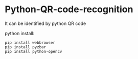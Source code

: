 # Python-QR-code-recognition
It can be identified by python QR code

python install:
```
pip install webbrowser
pip install pyzbar
pip install python-opencv
```
